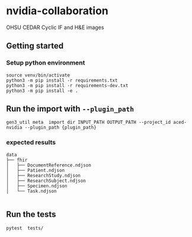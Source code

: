 # nvidia-collaboration
OHSU CEDAR Cyclic IF and H&amp;E images

## Getting started

### Setup python environment

```commandline
source venv/bin/activate
python3 -m pip install -r requirements.txt
python3 -m pip install -r requirements-dev.txt  
python3 -m pip install -e .
```

## Run the import with `--plugin_path` 

```
gen3_util meta  import dir INPUT_PATH OUTPUT_PATH --project_id aced-nvidia --plugin_path {plugin_path}
```

### expected results

```
data
├── fhir
│   ├── DocumentReference.ndjson
│   ├── Patient.ndjson
│   ├── ResearchStudy.ndjson
│   ├── ResearchSubject.ndjson
│   ├── Specimen.ndjson
│   └── Task.ndjson


```

## Run the tests

```
pytest  tests/
```

